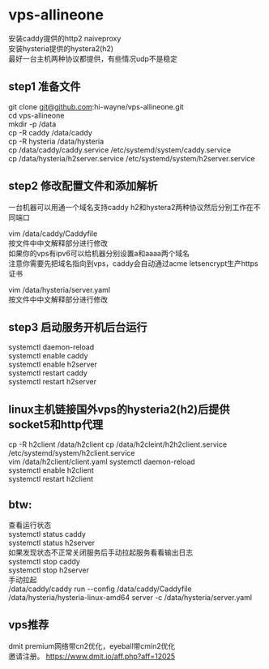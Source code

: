 # vps-allineone
安装caddy提供的http2 naiveproxy   
安装hysteria提供的hystera2(h2)   
最好一台主机两种协议都提供，有些情况udp不是稳定  


## step1 准备文件  
git clone git@github.com:hi-wayne/vps-allineone.git  
cd vps-allineone  
mkdir -p /data  
cp -R caddy /data/caddy  
cp -R hysteria /data/hysteria  
cp /data/caddy/caddy.service /etc/systemd/system/caddy.service  
cp /data/hysteria/h2server.service /etc/systemd/system/h2server.service  


## step2 修改配置文件和添加解析      
一台机器可以用通一个域名支持caddy h2和hystera2两种协议然后分别工作在不同端口   

vim /data/caddy/Caddyfile  
按文件中中文解释部分进行修改  
如果你的vps有ipv6可以给机器分别设置a和aaaa两个域名  
注意你需要先把域名指向到vps，caddy会自动通过acme letsencrypt生产https证书  

vim  /data/hysteria/server.yaml  
按文件中中文解释部分进行修改  


## step3 启动服务开机后台运行   
systemctl daemon-reload   
systemctl enable caddy   
systemctl enable h2server    
systemctl restart caddy   
systemctl restart h2server   

## linux主机链接国外vps的hysteria2(h2)后提供socket5和http代理  
cp -R h2client /data/h2client
cp /data/h2cleint/h2h2client.service /etc/systemd/system/h2client.service  
vim /data/h2client/client.yaml
systemctl daemon-reload   
systemctl enable h2client  
systemctl restart h2client  


## btw:     
查看运行状态   
systemctl status caddy   
systemctl status h2server    
如果发现状态不正常关闭服务后手动拉起服务看看输出日志   
systemctl stop caddy   
systemctl stop h2server    
手动拉起   
/data/caddy/caddy run --config /data/caddy/Caddyfile  
/data/hysteria/hysteria-linux-amd64 server -c /data/hysteria/server.yaml  

## vps推荐  
dmit premium网络带cn2优化，eyeball带cmin2优化  
邀请注册。
https://www.dmit.io/aff.php?aff=12025 


